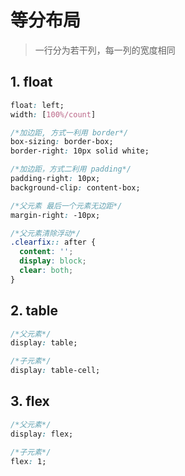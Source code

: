 # 等分布局

> 一行分为若干列，每一列的宽度相同

## 1. float

```css
float: left;
width: [100%/count]

/*加边距, 方式一利用 border*/
box-sizing: border-box;
border-right: 10px solid white;

/*加边距，方式二利用 padding*/
padding-right: 10px;
background-clip: content-box;

/*父元素 最后一个元素无边距*/
margin-right: -10px;

/*父元素清除浮动*/
.clearfix:: after {
  content: '';
  display: block;
  clear: both; 
}
```

## 2. table

```css
/*父元素*/
display: table;

/*子元素*/
display: table-cell;
```

## 3. flex

````css
/*父元素*/
display: flex;

/*子元素*/
flex: 1;
````

